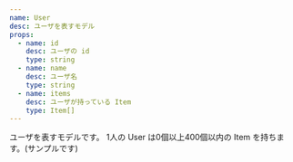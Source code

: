 ```yaml
---
name: User
desc: ユーザを表すモデル
props:
  - name: id
    desc: ユーザの id
    type: string
  - name: name
    desc: ユーザ名
    type: string
  - name: items
    desc: ユーザが持っている Item
    type: Item[]
---
```


ユーザを表すモデルです。 1人の User は0個以上400個以内の Item を持ちます。(サンプルです)
